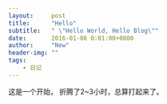 ```yaml
---
layout:     post
title:      "Hello"
subtitle:   " \"Hello World, Hello Blog\""
date:       2016-01-08 0:01:00+0800
author:     "New"
header-img: ""
tags:
    - 日记
---
```



这是一个开始， 折腾了2~3小时，总算打起来了。